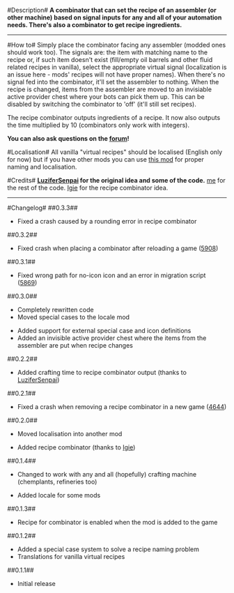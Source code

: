 #Description#
**A combinator that can set the recipe of an assembler (or other machine) based on signal inputs for any and all of your automation needs. There's also a combinator to get recipe ingredients.**

-------------

#How to#
Simply place the combinator facing any assembler (modded ones should work too).
The signals are: the item with matching name to the recipe or, if such item doesn't exist (fill/empty oil barrels and other fluid related recipes in vanilla), select the appropriate virtual signal (localization is an issue here - mods' recipes will not have proper names).
When there's no signal fed into the combinator, it'll set the assembler to nothing.
When the recipe is changed, items from the assembler are moved to an invisiable active provider chest where your bots can pick them up. This can be disabled by switching the combinator to 'off' (it'll still set recipes).

The recipe combinator outputs ingredients of a recipe. It now also outputs the time multiplied by 10 (combinators only work with integers).

**You can also ask questions on the [forum](https://forums.factorio.com/viewtopic.php?f=93&t=34405)!**

#Localisation#
All vanilla "virtual recipes" should be localised (English only for now) but if you have other mods you can use [this mod](https://mods.factorio.com/mods/theRustyKnife/crafting-combinator-locale) for proper naming and localisation.

#Credits#
**[LuziferSenpai](https://mods.factorio.com/mods/LuziferSenpai) for the original idea and some of the code.** 
[me](https://mods.factorio.com/mods/theRustyKnife) for the rest of the code.
[Igie](https://mods.factorio.com/mods/theRustyKnife/crafting_combinator/discussion/4421) for the recipe combinator idea.

-------------

#Changelog#
##0.3.3##
* Fixed a crash caused by a rounding error in recipe combinator

##0.3.2##
* Fixed crash when placing a combinator after reloading a game ([5908](https://mods.factorio.com/mods/theRustyKnife/crafting_combinator/discussion/5908))

##0.3.1##
* Fixed wrong path for no-icon icon and an error in migration script ([5869](https://mods.factorio.com/mods/theRustyKnife/crafting_combinator/discussion/5869))

##0.3.0##
* Completely rewritten code
* Moved special cases to the locale mod
+ Added support for external special case and icon definitions
+ Added an invisible active provider chest where the items from the assembler are put when recipe changes

##0.2.2##
+ Added crafting time to recipe combinator output (thanks to [LuziferSenpai](https://mods.factorio.com/mods/theRustyKnife/crafting_combinator/discussion/4654))

##0.2.1##
* Fixed a crash when removing a recipe combinator in a new game ([4644](https://mods.factorio.com/mods/theRustyKnife/crafting_combinator/discussion/4644))

##0.2.0##
* Moved localisation into another mod
+ Added recipe combinator (thanks to [Igie](https://mods.factorio.com/mods/theRustyKnife/crafting_combinator/discussion/4421))

##0.1.4##
* Changed to work with any and all (hopefully) crafting machine (chemplants, refineries too)
+ Added locale for some mods

##0.1.3##
* Recipe for combinator is enabled when the mod is added to the game

##0.1.2##
+ Added a special case system to solve a recipe naming problem
+ Translations for vanilla virtual recipes

##0.1.1##
+ Initial release

